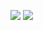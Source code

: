 ![](https://raw.githubusercontent.com/black197/PhotoLibrary/master/Front-End/1.png)
![](https://raw.githubusercontent.com/black197/PhotoLibrary/master/Front-End/2.png)
